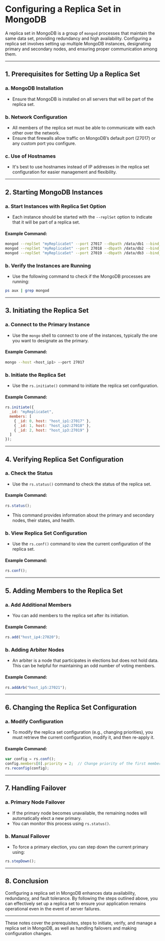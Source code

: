 # **Configuring a Replica Set in MongoDB**

A replica set in MongoDB is a group of `mongod` processes that maintain the same data set, providing redundancy and high availability. Configuring a replica set involves setting up multiple MongoDB instances, designating primary and secondary nodes, and ensuring proper communication among them.

---

## **1. Prerequisites for Setting Up a Replica Set**

### **a. MongoDB Installation**
- Ensure that MongoDB is installed on all servers that will be part of the replica set.

### **b. Network Configuration**
- All members of the replica set must be able to communicate with each other over the network.
- Ensure that firewalls allow traffic on MongoDB’s default port (27017) or any custom port you configure.

### **c. Use of Hostnames**
- It's best to use hostnames instead of IP addresses in the replica set configuration for easier management and flexibility.

---

## **2. Starting MongoDB Instances**

### **a. Start Instances with Replica Set Option**
- Each instance should be started with the `--replSet` option to indicate that it will be part of a replica set.

#### **Example Command**:
```bash
mongod --replSet "myReplicaSet" --port 27017 --dbpath /data/db1 --bind_ip localhost,<host_ip1>
mongod --replSet "myReplicaSet" --port 27018 --dbpath /data/db2 --bind_ip localhost,<host_ip2>
mongod --replSet "myReplicaSet" --port 27019 --dbpath /data/db3 --bind_ip localhost,<host_ip3>
```

### **b. Verify the Instances are Running**
- Use the following command to check if the MongoDB processes are running:
```bash
ps aux | grep mongod
```

---

## **3. Initiating the Replica Set**

### **a. Connect to the Primary Instance**
- Use the `mongo` shell to connect to one of the instances, typically the one you want to designate as the primary.

#### **Example Command**:
```bash
mongo --host <host_ip1> --port 27017
```

### **b. Initiate the Replica Set**
- Use the `rs.initiate()` command to initiate the replica set configuration.

#### **Example Command**:
```javascript
rs.initiate({
  _id: "myReplicaSet",
  members: [
    { _id: 0, host: "host_ip1:27017" },
    { _id: 1, host: "host_ip2:27018" },
    { _id: 2, host: "host_ip3:27019" }
  ]
});
```

---

## **4. Verifying Replica Set Configuration**

### **a. Check the Status**
- Use the `rs.status()` command to check the status of the replica set.

#### **Example Command**:
```javascript
rs.status();
```

- This command provides information about the primary and secondary nodes, their states, and health.

### **b. View Replica Set Configuration**
- Use the `rs.conf()` command to view the current configuration of the replica set.

#### **Example Command**:
```javascript
rs.conf();
```

---

## **5. Adding Members to the Replica Set**

### **a. Add Additional Members**
- You can add members to the replica set after its initiation.

#### **Example Command**:
```javascript
rs.add("host_ip4:27020");
```

### **b. Adding Arbiter Nodes**
- An arbiter is a node that participates in elections but does not hold data. This can be helpful for maintaining an odd number of voting members.

#### **Example Command**:
```javascript
rs.addArb("host_ip5:27021");
```

---

## **6. Changing the Replica Set Configuration**

### **a. Modify Configuration**
- To modify the replica set configuration (e.g., changing priorities), you must retrieve the current configuration, modify it, and then re-apply it.

#### **Example Command**:
```javascript
var config = rs.conf();
config.members[0].priority = 2;  // Change priority of the first member
rs.reconfig(config);
```

---

## **7. Handling Failover**

### **a. Primary Node Failover**
- If the primary node becomes unavailable, the remaining nodes will automatically elect a new primary.
- You can monitor this process using `rs.status()`.

### **b. Manual Failover**
- To force a primary election, you can step down the current primary using:
```javascript
rs.stepDown();
```

---

## **8. Conclusion**

Configuring a replica set in MongoDB enhances data availability, redundancy, and fault tolerance. By following the steps outlined above, you can effectively set up a replica set to ensure your application remains operational even in the event of server failures.

---

These notes cover the prerequisites, steps to initiate, verify, and manage a replica set in MongoDB, as well as handling failovers and making configuration changes.
